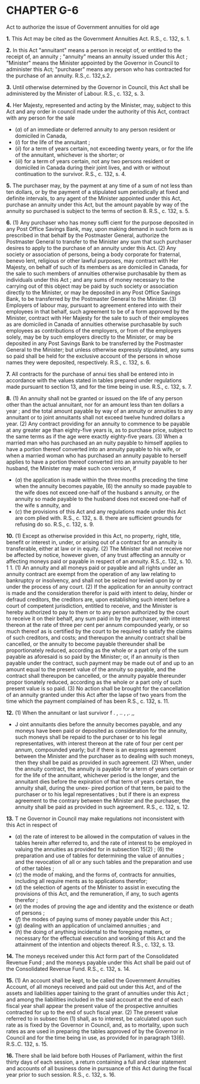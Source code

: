 
# CHAPTER G-6
Act to authorize the issue of Government
annuities for old age

**1.** This Act may be cited as the Government
Annuities Act. R.S., c. 132, s. 1.

**2.** In this Act
"annuitant" means a person in receipt of, or
entitled to the receipt of, an annuity ;
"annuity" means an annuity issued under
this Act ;
"Minister" means the Minister appointed by
the Governor in Council to administer this
Act;
"purchaser" means any person who has
contracted for the purchase of an annuity.
R.S.,c. 132,s.2.

**3.** Until otherwise determined by the
Governor in Council, this Act shall be
administered by the Minister of Labour. R.S.,
c. 132, s. 3.

**4.** Her Majesty, represented and acting by
the Minister, may, subject to this Act and any
order in council made under the authority of
this Act, contract with any person for the sale
  * (_a_) of an immediate or deferred annuity to
any person resident or domiciled in Canada,
  * (_i_) for the life of the annuitant ;
  * (_ii_) for a term of years certain, not
exceeding twenty years, or for the life of
the annuitant, whichever is the shorter;
or
  * (_iii_) for a term of years certain, not
any two persons resident or domiciled in
Canada during their joint lives, and with
or without continuation to the survivor.
R.S., c. 132, s. 4.

**5.** The purchaser may, by the payment at
any time of a sum of not less than ten dollars,
or by the payment of a stipulated sum
periodically at fixed and definite intervals,
to any agent of the Minister appointed under
this Act, purchase an annuity under this Act,
but the amount payable by way of the
annuity so purchased is subject to the terms
of section 8. R.S., c. 132, s. 5.

**6.** (1) Any purchaser who has money suffi
cient for the purpose deposited in any Post
Office Savings Bank, may, upon making
demand in such form as is prescribed in that
behalf by the Postmaster General, authorize
the Postmaster General to transfer to the
Minister any sum that such purchaser desires
to apply to the purchase of an annuity under
this Act.
(2) Any society or association of persons,
being a body corporate for fraternal, benevo
lent, religious or other lawful purposes, may
contract with Her Majesty, on behalf of such
of its members as are domiciled in Canada,
for the sale to such members of annuities
otherwise purchasable by them as individuals
under this Act ; and any sums of money
necessary to the carrying out of this object
may be paid by such society or association
directly to the Minister, or may be deposited
in any Post Office Savings Bank, to be
transferred by the Postmaster General to the
Minister.
(3) Employers of labour may, pursuant to
agreement entered into with their employees
in that behalf, such agreement to be of a form
approved by the Minister, contract with Her
Majesty for the sale to such of their employees
as are domiciled in Canada of annuities
otherwise purchasable by such employees as
contributions of the employers, or from
of the employers solely, may be
by such employers directly to the
Minister, or may be deposited in any Post
Savings Bank to be transferred by the
Postmaster General to the Minister; but
unless otherwise expressly stipulated, any
sums so paid shall be held for the exclusive
account of the persons in whose names they
were deposited, respectively. R.S., c. 132, s. 6.

**7.** All contracts for the purchase of annui
ties shall be entered into in accordance with
the values stated in tables prepared under
regulations made pursuant to section 13, and
for the time being in use. R.S., c. 132, s. 7.

**8.** (1) An annuity shall not be granted or
issued on the life of any person other than
the actual annuitant, nor for an amount less
than ten dollars a year ; and the total amount
payable by way of an annuity or annuities to
any annuitant or to joint annuitants shall not
exceed twelve hundred dollars a year.
(2) Any contract providing for an annuity
to commence to be payable at any greater
age than eighty-five years is, as to purchase
price, subject to the same terms as if the age
were exactly eighty-five years.
(3) When a married man who has purchased
an an nuity payable to himself applies to have
a portion thereof converted into an annuity
payable to his wife, or when a married woman
who has purchased an annuity payable to
herself applies to have a portion thereof
converted into an annuity payable to her
husband, the Minister may make such con
version, if
  * (_a_) the application is made within the three
months preceding the time when the
annuity becomes payable,
(6) the annuity so made payable to the wife
does not exceed one-half of the husband s
annuity, or the annuity so made payable
to the husband does not exceed one-half of
the wife s annuity, and
  * (_c_) the provisions of this Act and any
regulations made under this Act are com
plied with. R.S., c. 132, s. 8.
there are sufficient grounds for refusing
do so. R.S., c. 132, s. 9.

**10.** (1) Except as otherwise provided in
this Act, no property, right, title, benefit or
interest in, under, or arising out of a contract
for an annuity is transferable, either at law
or in equity.
(2) The Minister shall not receive nor be
affected by notice, however given, of any
trust affecting an annuity or affecting moneys
paid or payable in respect of an annuity.
R.S.,c. 132, s. 10.
1 1. (1) An annuity and all moneys paid or
payable and all rights under an annuity
contract are exempt from the operation of
any law relating to bankruptcy or insolvency,
and shall not be seized nor levied upon by or
under the process of any court.
(2) If the application for an annuity
contract is made and the consideration
therefor is paid with intent to delay, hinder
or defraud creditors, the creditors are, upon
establishing such intent before a court of
competent jurisdiction, entitled to receive,
and the Minister is hereby authorized to pay
to them or to any person authorized by the
court to receive it on their behalf, any sum
paid in by the purchaser, with interest thereon
at the rate of three per cent per annum
compounded yearly, or so much thereof as is
certified by the court to be required to satisfy
the claims of such creditors, and costs; and
thereupon the annuity contract shall be
cancelled, or the annuity to become payable
thereunder shall be proportionately reduced,
according as the whole or a part only of the
sum payable as aforesaid is so paid by the
Minister; or, if an annuity is then payable
under the contract, such payment may be
made out of and up to an amount equal to
the present value of the annuity so payable,
and the contract shall thereupon be cancelled,
or the annuity payable thereunder propor
tionately reduced, according as the whole or
a part only of such present value is so paid.
(3) No action shall be brought for the
cancellation of an annuity granted under this
Act after the lapse of two years from the time
which the payment complained of has been
R.S., c. 132, s. 11.

**12.** (1) When the annuitant or last survivor
f . , .. , ,. ,,
* J oint annuitants dies before the annuity
becomes payable, and any moneys have been
paid or deposited as consideration for the
annuity, such moneys shall be repaid to the
purchaser or to his legal representatives, with
interest thereon at the rate of four per cent
per annum, compounded yearly; but if there
is an express agreement between the Minister
and the purchaser as to dealing with such
moneys, then they shall be paid as provided
in such agreement.
(2) When, under the annuity contract, the
annuity is payable for a term of years certain
or for the life of the annuitant, whichever
period is the longer, and the annuitant dies
before the expiration of that term of years
certain, the annuity shall, during the unex-
pired portion of that term, be paid to the
purchaser or to his legal representatives ; but
if there is an express agreement to the contrary
between the Minister and the purchaser, the
annuity shall be paid as provided in such
agreement. R.S., c. 132, s. 12.

**13.** T ne Governor in Council may make
regulations not inconsistent with this Act in
respect of
  * (_a_) the rate of interest to be allowed in the
computation of values in the tables herein
after referred to, and the rate of interest to
be employed in valuing the annuities as
provided for in subsection 15(2) ;
(6) the preparation and use of tables for
determining the value of annuities ; and
the revocation of all or any such tables and
the preparation and use of other tables ;
  * (_c_) the mode of making, and the forms of,
contracts for annuities, including all require
ments as to applications therefor;
  * (_d_) the selection of agents of the Minister
to assist in executing the provisions of this
Act, and the remuneration, if any, to such
agents therefor ;
  * (_e_) the modes of proving the age and
identity and the existence or death of
persons ;
  * (_f_) the modes of paying sums of money
payable under this Act ;
  * (_g_) dealing with an application of
unclaimed annuities ; and
  * (_h_) the doing of anything incidental to the
foregoing matters, or necessary for the
effectual execution and working of this Act
and the attainment of the intention and
objects thereof. R.S., c. 132, s. 13.

**14.** The moneys received under this Act
form part of the Consolidated Revenue Fund ;
and the moneys payable under this Act shall
be paid out of the Consolidated Revenue
Fund. R.S., c. 132, s. 14.

**15.** (1) An account shall be kept, to be
called the Government Annuities Account, of
all moneys received and paid out under this
Act, and of the assets and liabilities apper
taining to the grant of annuities under this
Act ; and among the liabilities included in
the said account at the end of each fiscal year
shall appear the present value of the
prospective annuities contracted for up to the
end of such fiscal year.
(2) The present value referred to in subsec
tion (1) shall, as to interest, be calculated
upon such rate as is fixed by the Governor in
Council, and, as to mortality, upon such rates
as are used in preparing the tables approved
of by the Governor in Council and for the
time being in use, as provided for in paragraph
13(6). R.S..C. 132, s. 15.

**16.** There shall be laid before both Houses
of Parliament, within the first thirty days of
each session, a return containing a full and
clear statement and accounts of all business
done in pursuance of this Act during the fiscal
year prior to such session. R.S., c. 132, s. 16.
